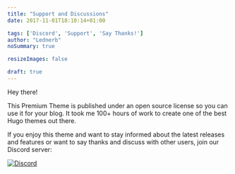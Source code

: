 ```yaml
---
title: "Support and Discussions"
date: 2017-11-01T18:10:14+01:00

tags: ['Discord', 'Support', 'Say Thanks!']
author: "Lednerb"
noSummary: true

resizeImages: false

draft: true
---
```

Hey there!

This Premium Theme is published under an open source license so you can use it for your blog. It took me 100+ hours of work to create one of the best Hugo themes out there.

If you enjoy this theme and want to stay informed about the latest releases and features or want to say thanks and discuss with other users, join our Discord server:

[![Discord](https://img.shields.io/discord/479643633814077465.svg?style=for-the-badge&label=Discord%20Chat&colorB=7289da)](https://discord.gg/vZVHJ4j)


